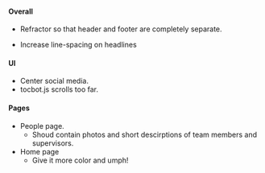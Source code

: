 #### Overall
* Refractor so that header and footer are completely separate.

* Increase line-spacing on headlines

#### UI
* Center social media.
* tocbot.js scrolls too far.

#### Pages
* People page.
    * Shoud contain photos and short descirptions of team members and supervisors.
* Home page
    * Give it more color and umph!


